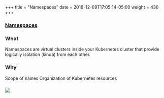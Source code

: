 +++
title = "Namespaces"
date = 2018-12-09T17:05:14-05:00
weight = 430
+++

### [Namespaces](https://kubernetes.io/docs/concepts/overview/working-with-objects/namespaces/)

### What

Namespaces are virtual clusters inside your Kubernetes cluster that provide logically isolation (kinda) from each other.

### Why

Scope of names
Organization of Kubernetes resources

### ![](/docker-k8s-presentation/images/kubernetes/ns.png) 

